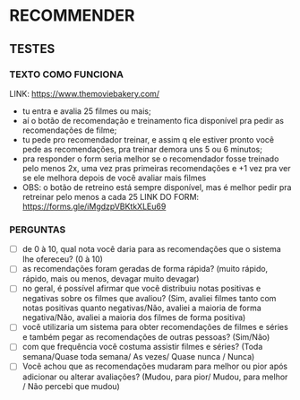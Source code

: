 # RECOMMENDER

## TESTES

### TEXTO COMO FUNCIONA
<!-- CRIAR ROLTA DE RETREINO NO RECOMENDADOR -->

LINK: https://www.themoviebakery.com/
- tu entra e avalia 25 filmes ou mais;
- aí o botão de recomendação e treinamento fica disponível pra pedir as recomendações de filme;
- tu pede pro recomendador treinar, e assim q ele estiver pronto você pede as recomendações, pra treinar demora uns 5 ou 6 minutos;
- pra responder o form seria melhor se o recomendador fosse treinado pelo menos 2x, uma vez pras primeiras recomendações e +1 vez pra ver se ele melhora depois de você avaliar mais filmes
- OBS: o botão de retreino está sempre disponível, mas é melhor pedir pra retreinar pelo menos a cada 25
LINK DO FORM: <https://forms.gle/iMgdzpVBKtkXLEu69>


### PERGUNTAS

- [ ] de 0 à 10, qual nota você daria para as recomendações que o sistema lhe ofereceu? (0 à 10)
- [ ] as recomendações foram geradas de forma rápida? (muito rápido, rápido, mais ou menos, devagar muito devagar)
- [ ] no geral, é possível afirmar que você distribuiu notas positivas e negativas sobre os filmes que avaliou? (Sim, avaliei filmes tanto com notas positivas quanto negativas/Não, avaliei a maioria de forma negativa/Não, avaliei a maioria dos filmes de forma positiva)
- [ ] você utilizaria um sistema para obter recomendações de filmes e séries e também pegar as recomendações de outras pessoas? (Sim/Não)
- [ ] com que frequência você costuma assistir filmes e séries? (Toda semana/Quase toda semana/ As vezes/ Quase nunca / Nunca)
- [ ] Você achou que as recomendações mudaram para melhor ou pior após adicionar ou alterar avaliações? (Mudou, para pior/ Mudou, para melhor / Não percebi que mudou)
